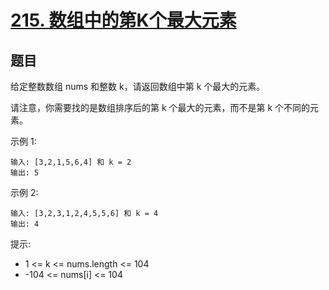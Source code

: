 # [215. 数组中的第K个最大元素](https://leetcode-cn.com/problems/kth-largest-element-in-an-array/)

## 题目

给定整数数组 nums 和整数 k，请返回数组中第 k 个最大的元素。

请注意，你需要找的是数组排序后的第 k 个最大的元素，而不是第 k 个不同的元素。


示例 1:

```
输入: [3,2,1,5,6,4] 和 k = 2
输出: 5
```
示例 2:

```
输入: [3,2,3,1,2,4,5,5,6] 和 k = 4
输出: 4
```


提示:

- 1 <= k <= nums.length <= 104
- -104 <= nums[i] <= 104
